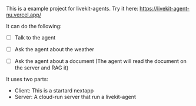 This is a example project for livekit-agents. Try it here: https://livekit-agent-nu.vercel.app/

It can do the following:
- [ ] Talk to the agent
- [ ] Ask the agent about the weather
- [ ] Ask the agent about a document (The agent will read the document on the server and RAG it)


It uses two parts:
- Client: This is a startard nextapp
- Server: A cloud-run server that run a livekit-agent

